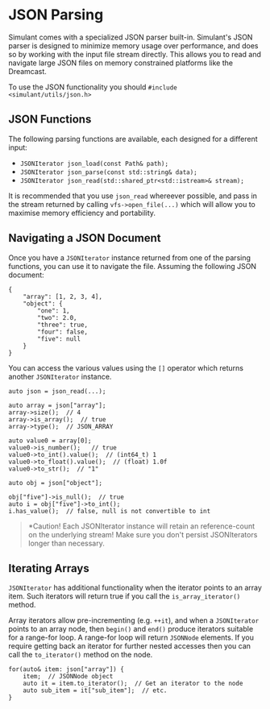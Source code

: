 # JSON Parsing

Simulant comes with a specialized JSON parser built-in. Simulant's JSON parser
is designed to minimize memory usage over performance, and does so by working
with the input file stream directly. This allows you to read and navigate
large JSON files on memory constrained platforms like the Dreamcast.

To use the JSON functionality you should `#include <simulant/utils/json.h>`

## JSON Functions

The following parsing functions are available, each designed for a different input:

 - `JSONIterator json_load(const Path& path);`
 - `JSONIterator json_parse(const std::string& data);`
 - `JSONIterator json_read(std::shared_ptr<std::istream>& stream);`
 
It is recommended that you use `json_read` whereever possible, and pass in the
stream returned by calling `vfs->open_file(...)` which will allow you to maximise
memory efficiency and portability. 

## Navigating a JSON Document

Once you have a `JSONIterator` instance returned from one of the parsing functions, 
you can use it to navigate the file. Assuming the following JSON document:

```
{
    "array": [1, 2, 3, 4],
    "object": {
        "one": 1,
        "two": 2.0,
        "three": true,
        "four": false,
        "five": null
    }
}
```

You can access the various values using the `[]` operator which returns
another `JSONIterator` instance.

```
auto json = json_read(...);

auto array = json["array"];
array->size();  // 4
array->is_array();  // true
array->type();  // JSON_ARRAY

auto value0 = array[0];
value0->is_number();   // true
value0->to_int().value();  // (int64_t) 1
value0->to_float().value();  // (float) 1.0f
value0->to_str();  // "1"

auto obj = json["object"];

obj["five"]->is_null();  // true
auto i = obj["five"]->to_int();
i.has_value();  // false, null is not convertible to int
```

> *Caution! Each JSONIterator instance will retain an reference-count on the underlying stream! Make sure you don't persist JSONIterators longer than necessary.


## Iterating Arrays

`JSONIterator` has additional functionality when the iterator points to an array
item. Such iterators will return true if you call the `is_array_iterator()` method.

Array iterators allow pre-incrementing (e.g. `++it`), and when a `JSONIterator` points
to an array node, then `begin()` and `end()` produce iterators suitable for a range-for
loop. A range-for loop will return `JSONNode` elements. If you require getting back
an iterator for further nested accesses then you can call the `to_iterator()` method
on the node.

```
for(auto& item: json["array"]) {
    item;  // JSONNode object
    auto it = item.to_iterator();  // Get an iterator to the node
    auto sub_item = it["sub_item"];  // etc.
}
```

